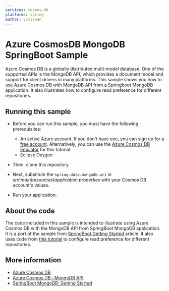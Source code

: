 ```yaml
---
services: cosmos-db
platforms: spring
author: viviswan
---
```


# Azure CosmosDB MongoDB SpringBoot Sample
Azure Cosmos DB is a globally distributed multi-model database. One of the supported APIs is the MongoDB API, which provides a document model and support for client drivers in many platforms. This sample shows you how to use Azure Cosmos DB with MongoDB API from a Springboot MongoDB application. It also illustrates how to configure read preference for different repositories.

## Running this sample

* Before you can run this sample, you must have the following prerequisites:

   * An active Azure account. If you don't have one, you can sign up for a [free account](https://azure.microsoft.com/free/). Alternatively, you can use the [Azure Cosmos DB Emulator](https://docs.microsoft.com/azure/cosmos-db/local-emulator) for this tutorial.
   * Eclipse Oxygen 

* Then, clone this repository.

* Next, substitute the `spring.data.mongodb.uri` in *src\main\resources\application.properties* with your Cosmos DB account's values. 

* Run your application.

## About the code
The code included in this sample is intended to illustrate using Azure Cosmos DB with the MongoDB API from SpringBoot MongoDB application. It is a port of the sample from [SpringBoot Getting Started](https://github.com/spring-guides/gs-accessing-data-mongodb) article. It also uses code from [this tutorial](https://falkenfighter.wordpress.com/2015/10/13/multiple-databases-with-spring-boot-mongodb-repositories/) to configure read preference for different repositories.

## More information

- [Azure Cosmos DB](https://docs.microsoft.com/azure/cosmos-db/introduction)
- [Azure Cosmos DB : MongoDB API](https://docs.microsoft.com/azure/cosmos-db/mongodb-introduction)
- [SpringBoot MongoDB: Getting Started](https://docs.spring.io/spring-boot/docs/current/reference/htmlsingle/#boot-features-mongodb)